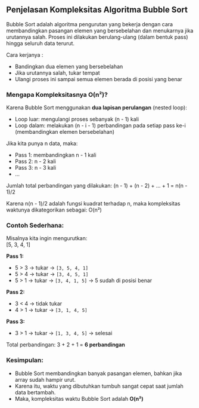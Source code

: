 ## Penjelasan Kompleksitas Algoritma Bubble Sort

Bubble Sort adalah algoritma pengurutan yang bekerja dengan cara membandingkan pasangan elemen yang bersebelahan dan menukarnya jika urutannya salah. Proses ini dilakukan berulang-ulang (dalam bentuk pass) hingga seluruh data terurut.

Cara kerjanya :
- Bandingkan dua elemen yang bersebelahan
- Jika urutannya salah, tukar tempat
- Ulangi proses ini sampai semua elemen berada di posisi yang benar

### Mengapa Kompleksitasnya O(n²)?

Karena Bubble Sort menggunakan **dua lapisan perulangan** (nested loop):
- Loop luar: mengulangi proses sebanyak (n - 1) kali
- Loop dalam: melakukan (n - i - 1) perbandingan pada setiap pass ke-i (membandingkan elemen bersebelahan)

Jika kita punya n data, maka:
- Pass 1: membandingkan n - 1 kali
- Pass 2: n - 2 kali
- Pass 3: n - 3 kali
- ...

Jumlah total perbandingan yang dilakukan:
(n - 1) + (n - 2) + ... + 1 = n(n - 1)/2

Karena n(n - 1)/2 adalah fungsi kuadrat terhadap n, maka kompleksitas waktunya dikategorikan sebagai:
O(n²)

### Contoh Sederhana:
Misalnya kita ingin mengurutkan:  
[5, 3, 4, 1]

**Pass 1:**
- 5 > 3 → tukar → `[3, 5, 4, 1]`
- 5 > 4 → tukar → `[3, 4, 5, 1]`
- 5 > 1 → tukar → `[3, 4, 1, 5]` → 5 sudah di posisi benar

**Pass 2:**
- 3 < 4 → tidak tukar
- 4 > 1 → tukar → `[3, 1, 4, 5]`

**Pass 3:**
- 3 > 1 → tukar → `[1, 3, 4, 5]` → selesai

Total perbandingan: 3 + 2 + 1 = **6 perbandingan**

### Kesimpulan:
- Bubble Sort membandingkan banyak pasangan elemen, bahkan jika array sudah hampir urut.
- Karena itu, waktu yang dibutuhkan tumbuh sangat cepat saat jumlah data bertambah.
- Maka, kompleksitas waktu Bubble Sort adalah **O(n²)**

